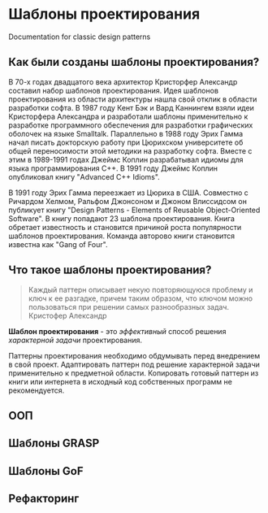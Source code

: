 # Шаблоны проектирования

Documentation for classic design patterns

## Как были созданы шаблоны проектирования?

В 70-х годах двадцатого века архитектор Кристорфер Александр составил набор шаблонов проектирования. Идея шаблонов проектирования из области архитектуры нашла свой отклик в области разработки софта. В 1987 году Кент Бэк и Вард Каннингем взяли идеи Кристорфера Александра и разработали шаблоны применительно к разработке программного обеспечения для разработки графических оболочек на языке Smalltalk. Параллельно в 1988 году Эрих Гамма начал писать докторскую работу при Цюрихском университете об общей переносимости этой методики на разработку cофта. Вместе с этим в 1989-1991 годах Джеймс Коплин разрабатывал идиомы для языка программирования C++. В 1991 году Джеймс Коплин опубликовал книгу "Advanced C++ Idioms".

В 1991 году Эрих Гамма переезжает из Цюриха в США. Совместно с Ричардом Хелмом, Ральфом Джонсоном и Джоном Влиссидсом он публикует книгу "Design Patterns - Elements of Reusable Object-Oriented Software". В книгу попадают 23 шаблона проектирования. Книга обретает известность и становится причиной роста популярности шаблонов проектирования. Команда авторово книги становится известна как "Gang of Four".

## Что такое шаблоны проектирования?

> Каждый паттерн описывает некую повторяющуюся проблему и ключ к ее разгадке, причем таким образом, что ключом можно пользоваться при решении самых разнообразных задач. Кристофер Александр

**Шаблон проектирования** - это _эффективный_ способ решения _характерной задачи_ проектирования.

Паттерны проектирования необходимо обдумывать перед внедрением в свой проект. Адаптировать паттерн под решение характерной задачи применительно к предметной области. Копировать готовый паттерн из книги или интернета в исходный код собственных программ не рекомендуется.

## ООП

## Шаблоны GRASP

## Шаблоны GoF

## Рефакторинг
